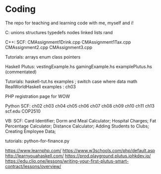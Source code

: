 # Coding
The repo for teaching and learning code with me, myself and i!

C:
unions structures typedefs nodes linked lists rand

C++:
SCF: 
CMAssignment1Drink.cpp
CMAssignment1Tax.cpp
CMAssignment2.cpp
CMAssignment3.cpp

Tutorials:
arrays enum class pointers

Haskell
Plutus:
vestingExample.hs
gamingExample.hs
examplePlutus.hs (commentated) 

Tutorials:
haskell-tut.hs examples ; switch case where data math
RealWorldHaskell examples : ch03

PHP
registration page for WOW

Python
SCF:
ch02 ch03 ch04 ch05 ch06 ch07 ch08 ch09 ch10 ch11 ch13 scf.edu COP2510

VB:
SCF:
Card Identifier; Dorm and Meal Calculator; Hospital Charges; Fat Percentage Calculator; Distance Calculator; Adding Students to Clubs; Creating Employee Data;

tutorials:
python-for-finance.py

https://www.learnphp.com/
https://www.w3schools.com/php/default.asp
http://learnyouahaskell.com/
https://prod.playground.plutus.iohkdev.io/
https://edu.clio.one/lessons/writing-your-first-plutus-smart-contract/lessons/overview/
